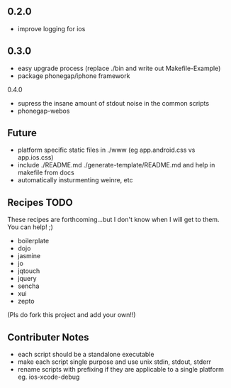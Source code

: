 0.2.0
---

- improve logging for ios

0.3.0
---

- easy upgrade process (replace ./bin and write out Makefile-Example)
- package phonegap/iphone framework

0.4.0

- supress the insane amount of stdout noise in the common scripts
- phonegap-webos

Future
---

- platform specific static files in ./www (eg app.android.css vs app.ios.css)
- include ./README.md ./generate-template/README.md and help in makefile from docs
- automatically insturmenting weinre, etc

Recipes TODO
---

These recipes are forthcoming...but I don't know when I will get to them. You can help! ;)

- boilerplate
- dojo
- jasmine
- jo
- jqtouch
- jquery
- sencha
- xui
- zepto	

(Pls do fork this project and add your own!!)

Contributer Notes
---

- each script should be a standalone executable
- make each script single purpose and use unix stdin, stdout, stderr
- rename scripts with prefixing if they are applicable to a single platform eg. ios-xcode-debug

